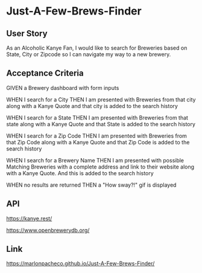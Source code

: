 # Just-A-Few-Brews-Finder

## User Story
As an Alcoholic Kanye Fan, I would like to search for Breweries based on State, City or Zipcode so I can navigate my way to a new brewery.

## Acceptance Criteria
GIVEN a Brewery dashboard with form inputs

WHEN I search for a City
THEN I am presented with Breweries from that city along with a Kanye Quote and that city is added to the search history

WHEN I search for a State
THEN I am presented with Breweries from that state along with a Kanye Quote and that State is added to the search history

WHEN I search for a Zip Code
THEN I am presented with Breweries from that Zip Code along with a Kanye Quote and that Zip Code is added to the search history

WHEN I search for a Brewery Name
THEN I am presented with possible Matching Breweries with a complete address and link to their website along with a Kanye Quote. And this is added to the search history

WHEN no results are returned
THEN a "How sway?!" gif is displayed

## API
https://kanye.rest/

https://www.openbrewerydb.org/

## Link
https://marlonpacheco.github.io/Just-A-Few-Brews-Finder/ 
